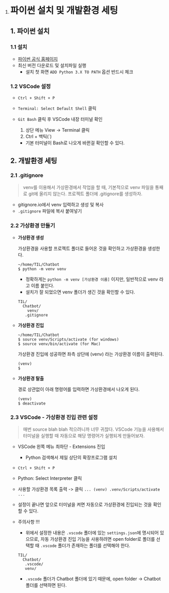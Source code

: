1. # 파이썬 설치 및 개발환경 세팅

   ## 1. 파이썬 설치

   ### 1.1 설치

   - [파이썬 공식 홈페이지](https://www.python.org/downloads/)
   - 최신 버전 다운로드 및 설치파일 실행
     - 설치 첫 화면 `ADD Python 3.X TO PATH` 옵션 반드시 체크

   ### 1.2 VSCode 설정

   - `Ctrl + Shift + P`

   - `Terminal: Select Default Shell` 클릭

   - `Git Bash` 클릭 후 VSCode 내장 터미널 확인

     1. 상단 메뉴 View -> Terminal 클릭
     2. Ctrl + 백틱(`)

     - 기본 터미널이 Bash로 나오게 바뀐걸 확인할 수 있다.

   ## 2. 개발환경 세팅

   ### 2.1 .gitignore

   > venv를 이용해서 가상환경에서 작업을 할 때, 기본적으로 venv 파일을 통째로 git에 올리지 않는다. 프로젝트 폴더에 .gitignore를 생성하자.

   - gitignore.io에서 venv 입력하고 생성 및 복사
   - `.gitignore` 파일에 복사 붙여넣기

   ### 2.2 가상환경 만들기

   - **가상환경 생성**

     가상환경을 사용할 프로젝트 폴더로 들어온 것을 확인하고 가상환경을 생성한다.

     ```
     ~/home/TIL/Chatbot
     $ python -m venv venv
     ```

     - 정확하게는 `python -m venv [가상환경 이름]` 이지만, 일반적으로 venv 라고 이름 붙인다.
     - 설치가 잘 되었으면 venv 폴더가 생긴 것을 확인할 수 있다.

     ```
     TIL/
       Chatbot/
         venv/
     	.gitignore
     ```

   - **가상환경 진입**

     ```
     ~/home/TIL/Chatbot
     $ source venv/Scripts/activate (for windows)
     $ source venv/bin/activate (for Mac)
     ```

     가상환경 진입에 성공하면 좌측 상단에 (venv) 라는 가상환경 이름이 출력된다.

     ```
     (venv)
     $ 
     ```

   - **가상환경 탈출**

     경로 상관없이 아래 명령어를 입력하면 가상환경에서 나오게 된다.

     ```
     (venv)
     $ deactivate
     ```

   ### 2.3 VSCode - 가상환경 진입 관련 설정

   > 매번 source blah blah 적으려니까 너무 귀찮다. VSCode 기능을 사용해서 터미널을 실행할 때 자동으로 해당 명령어가 실행되게 만들어보자.

   - VSCode 왼쪽 메뉴 최하단 - Extensions 진입

     - Python 검색해서 제일 상단의 확장프로그램 설치

   - `Ctrl + Shift + P`

   - Python: Select Interpreter 클릭

   - 사용할 가상환경 목록 출력 -> 클릭 `... (venv) .venv/Scripts/activate ...`

   - 설정이 끝나면 앞으로 터미널을 켜면 자동으로 가상환경에 진입되는 것을 확인할 수 있다.

   - 주의사항 !!!

     - 위에서 설정한 내용은 `.vscode` 폴더에 있는 `settings.json`에 명시되어 있으므로, 자동 가상환경 진입 기능을 사용하려면 open folder로 폴더를 선택할 때 `.vscode` 폴더가 존재하는 폴더를 선택해야 한다.

     ```
     TIL/
       Chatbot/
       	.vscode/
       	venv/
     ```

     - `.vscode` 폴더가 Chatbot 폴더에 있기 때문에, open folder -> Chatbot 폴더를 선택하면 된다.

   

   